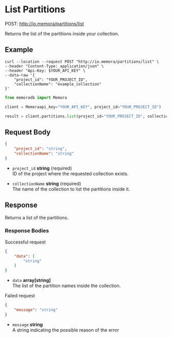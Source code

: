 # List Partitions

POST: http://io.memora/partitions/list

Returns the list of the partitions inside your collection.

## Example


```shell
curl --location --request POST "http://io.memora/partitions/list" \
--header "Content-Type: application/json" \
--header "Api-Key: $YOUR_API_KEY" \
--data-raw '{
    "project_id": "YOUR_PROJECT_ID",
    "collectionName": "example_collection"
}'
```
```python
from memoradb import Memora

client = Memoraapi_key="YOUR_API_KEY", project_id="YOUR_PROJECT_ID")

result = client.partitions.list(project_id="YOUR_PROJECT_ID", collection_name="example_collection")
```

## Request Body

```json
{
    "project_id": "string",
    "collectionName": "string"
}
```
    
- `project_id` __string__ (required)</br> ID of the project where the requested collection exists.

- `collectionName` __string__ (required)</br> The name of the collection to list the partitions inside it.

## Response

Returns a list of the partitions.

### Response Bodies

Successful request
```json
{
    "data": [
        "string"
    ]
}
```
- `data` __array[string]__ </br> The list of the partition names inside the collection.


Failed request
```json
{
    "message": "string"
}
```
- `message` __string__ </br> A string indicating the possible reason of the error 
